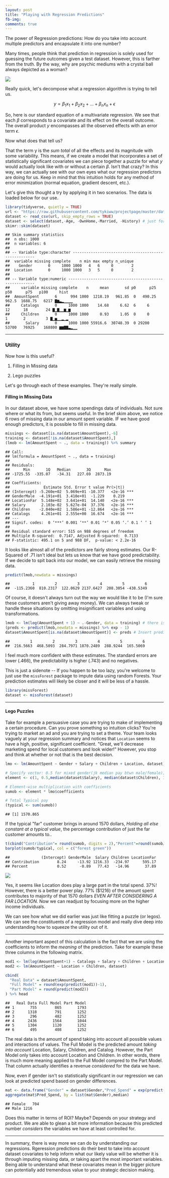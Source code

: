 ```yaml
---
layout: post
title: "Playing with Regression Predictions"
fb-img: 
comments: true
---
```


The power of Regression predictions: How do you take into account multiple predictors and encapsulate it into one number?

Many times, people think that prediction in regression is solely used for guessing the future outcomes given a test dataset. However, this is farther from the truth. By the way, why are psychic mediums with a crystal ball always depicted as a woman? 

![](https://bizcomics.club/wp-content/uploads/06142017_Psychic.jpg)

Really quick, let's decompose what a regression algorithm is trying to tell us. 

$$
y = \beta_{1}x_{1} + \beta_{2}x_{2} + ...+ \beta_{n}x_{n} +\epsilon
$$

So, here is our standard equation of a multivariate regression. We see that each $\beta$ corresponds to a covariate and its effect on the overall outcome. The overall product $y$ encompasses all the observed effects with an error term $\epsilon$. 

Now what does that tell us?

That the term y is the *sum total* of all the effects and its magnitude with some variability. This means, if we create a model that incorporates a set of statistically significant covariates we can piece together a puzzle for what $y$ would actually look like with or without a certain $\beta$. Isn't that crazy? In this way, we can actually see with our own eyes what our regression predictors are doing for us. Keep in mind that this intuition holds for any method of error minimization (normal equation, gradient descent, etc.).

Let's give this thought a try by applying it in two scenarios. The data is loaded below for our use.

```r
library(tidyverse, quietly = TRUE)
url <- "https://raw.githubusercontent.com/tykiww/projectpage/master/datasets/marketing_kaggle/retailmarket.csv"
dataset <- read_csv(url, skip_empty_rows = TRUE)
dataset <- select(dataset,-Age, -OwnHome,-Married, -History) # just for simplicity.
skimr::skim(dataset)
```

    ## Skim summary statistics
    ##  n obs: 1000 
    ##  n variables: 6 
    ## 
    ## -- Variable type:character -----------------------------------------------------
    ##  variable missing complete    n min max empty n_unique
    ##    Gender       0     1000 1000   4   6     0        2
    ##  Location       0     1000 1000   3   5     0        2
    ## 
    ## -- Variable type:numeric -------------------------------------------------------
    ##     variable missing complete    n     mean       sd p0      p25     p50      p75   p100     hist
    ##  AmountSpent       6      994 1000  1218.19   961.85  0   490.25   962.5  1688.75   6217 ▇▆▃▂▁▁▁▁
    ##     Catalogs       0     1000 1000    14.68     6.62  6     6       12      18        24 ▇▁▇▁▁▆▁▆
    ##     Children       0     1000 1000     0.93     1.05  0     0        1       2         3 ▇▁▅▁▁▂▁▂
    ##       Salary       0     1000 1000 55916.6  30748.39  0 29200    53700   76925    168800 ▆▆▇▇▃▂▁▁



<hr>

### Utility

Now how is this useful?

1) Filling in Missing data

2) Lego puzzles

Let's go through each of these examples. They're really simple.


#### Filling in Missing Data

In our dataset above, we have some spendings data of individuals. Not sure where or what its from, but seems useful. In the brief skim above, we notice 6 rows of missing data in our amount spent variable. IF we have good enough predictors, it is possible to fill in missing data.

```r
missings <- dataset[is.na(dataset$AmountSpent),-6]
training <- dataset[!is.na(dataset$AmountSpent),]
(lmob <- lm(AmountSpent ~ ., data = training)) %>% summary
```

    ## Call:
    ## lm(formula = AmountSpent ~ ., data = training)
    ## 
    ## Residuals:
    ##      Min       1Q   Median       3Q      Max 
    ## -1725.55  -335.07   -34.31   227.69  2873.19 
    ## 
    ## Coefficients:
    ##               Estimate Std. Error t value Pr(>|t|)    
    ## (Intercept) -5.260e+02  5.069e+01 -10.377   <2e-16 ***
    ## GenderMale  -4.191e+01  3.410e+01  -1.229    0.219    
    ## LocationFar  5.148e+02  3.641e+01  14.140   <2e-16 ***
    ## Salary       2.103e-02  5.627e-04  37.376   <2e-16 ***
    ## Children    -2.040e+02  1.586e+01 -12.864   <2e-16 ***
    ## Catalogs     4.261e+01  2.555e+00  16.674   <2e-16 ***
    ## ---
    ## Signif. codes:  0 ‘***’ 0.001 ‘**’ 0.01 ‘*’ 0.05 ‘.’ 0.1 ‘ ’ 1
    ## 
    ## Residual standard error: 515 on 988 degrees of freedom
    ## Multiple R-squared:  0.7147,	Adjusted R-squared:  0.7133 
    ## F-statistic: 495.1 on 5 and 988 DF,  p-value: < 2.2e-16

It looks like almost all of the predictors are fairly strong estimates. Our R-Squared of .71 isn't ideal but lets us know that we have good predictability. If we decide to spit back into our model, we can easily retrieve the missing data.

```r
predict(lmob,newdata = missings)
```

    ##          1         2         3         4         5         6 
    ##  -115.2360  810.2317  122.0629 2137.6427  208.3054 -438.5349

Of course, it doesn't always turn out the way we would like it to be (I'm sure these customers aren't giving away money). We can always tweak or handle these situations by omitting insignificant variables and using transformations.

```r
lmob <- lm(log(AmountSpent + 1) ~ .-Gender, data = training) # there is a 0 in there (+1)
(preds <- predict(lmob,newdata = missings) %>% exp - 1)
dataset$AmountSpent[is.na(dataset$AmountSpent)] <- preds # Insert predicted values.
```

    ##         1         2         3         4         5         6 
    ##  216.5663  468.5093  284.7971 1870.2489  288.9244  165.5069 

I feel much more confident with these estimates. The standard errors are lower (.466), the predictability is higher (.743) and no negatives.

This is just a sidenote --
If you happen to be too lazy, you're welcome to just use the `missForest` package to impute data using random Forests. Your prediction estimates will likely be closer and it will be less of a hassle. 

```r
library(missForest)
dataset <- missForest(dataset) 
```

<hr>

#### Lego Puzzles

Take for example a persuasive case you are trying to make of implementing a certain procedure. Can you prove something so intuition clicks?
You're trying to market an ad and you are trying to set a theme. Your team looks vaguely at your regression summary and notices that `Location` seems to have a high, positive, significant coefficient. "Great, we'll decrease marketing spend for local customers and look wider!" However, you stop and think at whether or not that is the best decision.

```r
lmo <- lm(AmountSpent ~ Gender + Salary + Children + Location, dataset)

# Specify vector: 0.5 for mixed gender(jk median pay btwn male/female); 1 for far and intercept
element <- c(1, 0.5,median(dataset$Salary), median(dataset$Children), 1)

# Element-wise multiplication with coefficients
sumob <- element * lmo$coefficients

# Total Typical pay
(typical <- sum(sumob))
```

    ## [1] 1570.865

If the typical "far" customer brings in around 1570 dollars, *Holding all else constant at a typical value*, the percentage contribution of just the far customer amounts to..

```r
t(cbind("Contribution"= round(sumob, digits = 2),"Percent"=round(sumob/typical*100, 2)))
barplot(sumob/typical, col = c("forest green"))
```

    ##              (Intercept) GenderMale  Salary Children LocationFar
    ## Contribution        8.24     -13.92 1216.33  -234.97      595.17
    ## Percent             0.52      -0.89   77.43   -14.96       37.89

![](https://raw.githubusercontent.com/tykiww/imgbucket/master/img/mlr_predict/one.png) 

Yes, it seems like Location does play a large part in the total spend. 37%! However, there is a better power play. 77% ($1216) of the amount spent contributes to majority of that 1570 dollars *EVEN AFTER CONSIDERING A FAR LOCATION*. Now we can readjust by focusing more on the higher income individuals. 

We can see how what we did earlier was just like fitting a puzzle (or legos). We can see the constituents of a regression model and really dive deep into understanding how to squeeze the utility out of it.


<hr>

Another important aspect of this calculation is the fact that we are using the coefficients to inform the *meaning* of the prediction. Take for example these three columns in the following matrix.

```r
mod1 <- lm(log(AmountSpent+1) ~ Catalogs + Salary + Children + Location, dataset) # included transformation to give more meaning to matrix below.
mod2 <- lm(AmountSpent ~ Location + Children, dataset)

cbind( 
  "Real Data" = dataset$AmountSpent,
  "Full Model" = round(exp(predict(mod1))-1),
  "Part Model" = round(predict(mod2))
) %>% head
```

    ##   Real Data Full Model Part Model
    ## 1       755        865       1793
    ## 2      1318        791       1252
    ## 3       296        482       1252
    ## 4      2436       1564       1044
    ## 5      1304       1120       1252
    ## 6       495        408       1252

The real data is the amount of spend taking into account all possible values and interactions of values. The Full Model is the predicted amount *taking into account* Location, Salary, Children, and Catalog. However, the Part Model only takes into account Location and Children. In other words, there is much more meaning applied to the Full Model compred to the Part Model. That column actually identifies a revenue *considered* for the data we have. 

Now, even if gender isn't so statistically significant in our regression we can look at predicted spend based on gender differences. 

```r
mat <- data.frame("Gender" = dataset$Gender,"Pred_Spend" = exp(predict(mod1))-1)
aggregate(mat$Pred_Spend, by = list(mat$Gender),median)
```

    ## Female	704			
    ## Male	1216	

Does this matter in terms of ROI? Maybe? Depends on your strategy and product. We are able to glean a bit more information because this predicted number *considers* the variables we have at least controlled for.


<hr>

In summary, there is way more we can do by understanding our regressions. Rgeression predictions do their best to take into account dataset covariates to help inform what our likely value will be whether it is through imputing missing data, or taking apart the most important variables. Being able to understand what these covariates mean in the bigger picture can potentially add tremendous value to your strategic decision making.


